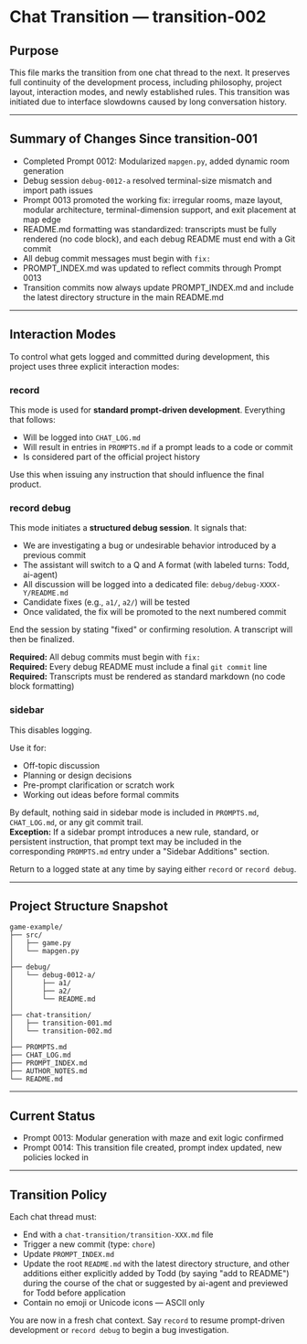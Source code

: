 # Chat Transition — transition-002

## Purpose

This file marks the transition from one chat thread to the next. It preserves full continuity of the development process, including philosophy, project layout, interaction modes, and newly established rules. This transition was initiated due to interface slowdowns caused by long conversation history.

---

## Summary of Changes Since transition-001

- Completed Prompt 0012: Modularized `mapgen.py`, added dynamic room generation
- Debug session `debug-0012-a` resolved terminal-size mismatch and import path issues
- Prompt 0013 promoted the working fix: irregular rooms, maze layout, modular architecture, terminal-dimension support, and exit placement at map edge
- README.md formatting was standardized: transcripts must be fully rendered (no code block), and each debug README must end with a Git commit
- All debug commit messages must begin with `fix:`
- PROMPT_INDEX.md was updated to reflect commits through Prompt 0013
- Transition commits now always update PROMPT_INDEX.md and include the latest directory structure in the main README.md

---

## Interaction Modes

To control what gets logged and committed during development, this project uses three explicit interaction modes:

### record

This mode is used for **standard prompt-driven development**. Everything that follows:
- Will be logged into `CHAT_LOG.md`
- Will result in entries in `PROMPTS.md` if a prompt leads to a code or commit
- Is considered part of the official project history

Use this when issuing any instruction that should influence the final product.

### record debug

This mode initiates a **structured debug session**. It signals that:
- We are investigating a bug or undesirable behavior introduced by a previous commit
- The assistant will switch to a Q and A format (with labeled turns: Todd, ai-agent)
- All discussion will be logged into a dedicated file: `debug/debug-XXXX-Y/README.md`
- Candidate fixes (e.g., `a1/`, `a2/`) will be tested
- Once validated, the fix will be promoted to the next numbered commit

End the session by stating "fixed" or confirming resolution. A transcript will then be finalized.

**Required:** All debug commits must begin with `fix:`  
**Required:** Every debug README must include a final `git commit` line  
**Required:** Transcripts must be rendered as standard markdown (no code block formatting)

### sidebar

This disables logging.

Use it for:
- Off-topic discussion
- Planning or design decisions
- Pre-prompt clarification or scratch work
- Working out ideas before formal commits

By default, nothing said in sidebar mode is included in `PROMPTS.md`, `CHAT_LOG.md`, or any git commit trail.  
**Exception:** If a sidebar prompt introduces a new rule, standard, or persistent instruction, that prompt text may be included in the corresponding `PROMPTS.md` entry under a "Sidebar Additions" section.


Return to a logged state at any time by saying either `record` or `record debug`.

---

## Project Structure Snapshot

```
game-example/
├── src/
│   ├── game.py
│   └── mapgen.py
│
├── debug/
│   └── debug-0012-a/
│       ├── a1/
│       ├── a2/
│       └── README.md
│
├── chat-transition/
│   ├── transition-001.md
│   └── transition-002.md
│
├── PROMPTS.md
├── CHAT_LOG.md
├── PROMPT_INDEX.md
├── AUTHOR_NOTES.md
└── README.md
```

---

## Current Status

- Prompt 0013: Modular generation with maze and exit logic confirmed
- Prompt 0014: This transition file created, prompt index updated, new policies locked in

---

## Transition Policy

Each chat thread must:
- End with a `chat-transition/transition-XXX.md` file
- Trigger a new commit (type: `chore`)
- Update `PROMPT_INDEX.md`
- Update the root `README.md` with the latest directory structure, and other additions either explicitly added by Todd (by saying "add to README") during the course of the chat or suggested by ai-agent and previewed for Todd before application
- Contain no emoji or Unicode icons — ASCII only

You are now in a fresh chat context. Say `record` to resume prompt-driven development or `record debug` to begin a bug investigation.
